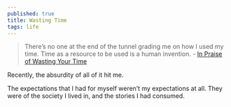 ```yaml
---
published: true
title: Wasting Time
tags: life
---
```

> There’s no one at the end of the tunnel grading me on how I used my time. Time as a resource to be used is a human invention. - [In Praise of Wasting Your Time](https://shubhamjain.co/2023/12/12/in-praise-wasting-your-time/)

Recently, the absurdity of all of it hit me.

The expectations that I had for myself weren’t my expectations at all. They were of the society I lived in, and the stories I had consumed. 